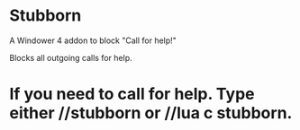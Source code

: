 # Stubborn
A Windower 4 addon to block "Call for help!"

Blocks all outgoing calls for help.


# If you need to call for help. Type either //stubborn or //lua c stubborn.
